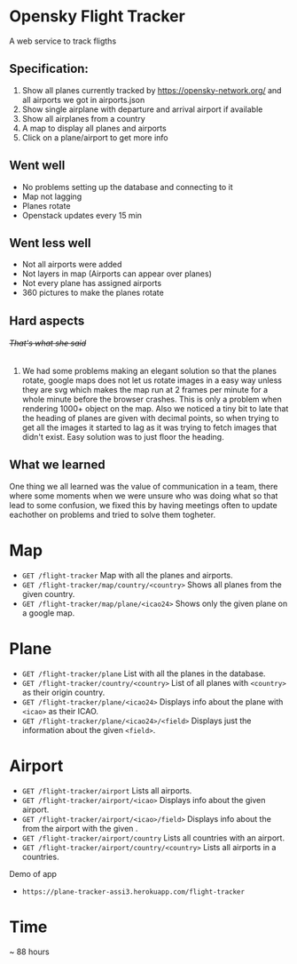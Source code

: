 # Opensky Flight Tracker
A web service to track fligths

## Specification:
1. Show all planes currently tracked by https://opensky-network.org/ and all airports we got in airports.json
2. Show single airplane with departure and arrival airport if available
3. Show all airplanes from a country
4. A map to display all planes and airports
5. Click on a plane/airport to get more info

## Went well
* No problems setting up the database and connecting to it
* Map not lagging
* Planes rotate
* Openstack updates every 15 min

## Went less well
* Not all airports were added
* Not layers in map (Airports can appear over planes)
* Not every plane has assigned airports 
* 360 pictures to make the planes rotate

## Hard aspects 
###### ~~That's what she said~~
1. We had some problems making an elegant solution so that the planes rotate, google maps does not let us rotate images in a easy way 
unless they are svg which makes the map run at 2 frames per minute for a whole minute before the browser crashes. This is only a 
problem when rendering 1000+ object on the map. Also we noticed a tiny bit to late that the heading of planes are given with decimal points, so when trying to get all the images it started to lag as it was trying to fetch images that didn't exist. Easy solution was to 
just floor the heading.

## What we learned
One thing we all learned was the value of communication in a team, there where some moments when we were unsure who was doing what
so that lead to some confusion, we fixed this by having meetings often to update eachother on problems and tried to solve them togheter.

# Map
* `GET /flight-tracker` Map with all the planes and airports. 
* `GET /flight-tracker/map/country/<country>` Shows all planes from the given country.
* `GET /flight-tracker/map/plane/<icao24>` Shows only the given plane on a google map.

# Plane
* `GET /flight-tracker/plane` List with all the planes in the database.
* `GET /flight-tracker/country/<country>` List of all planes with `<country>` as their origin country.
* `GET /flight-tracker/plane/<icao24>` Displays info about the plane with `<icao>` as their ICAO.
* `GET /flight-tracker/plane/<icao24>/<field>` Displays just the information about the given `<field>`.

# Airport
* `GET /flight-tracker/airport` Lists all airports.
* `GET /flight-tracker/airport/<icao>` Displays info about the given airport.
* `GET /flight-tracker/airport/<icao>/field>` Displays info about the <field> from the airport with the given <icao>.
* `GET /flight-tracker/airport/country` Lists all countries with an airport.
* `GET /flight-tracker/airport/country/<country>` Lists all airports in a countries.

Demo of app
* `https://plane-tracker-assi3.herokuapp.com/flight-tracker`




# Time
~ 88 hours
